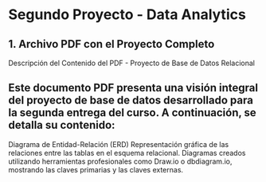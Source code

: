 # Segundo Proyecto - Data Analytics

## 1. Archivo PDF con el Proyecto Completo 
Descripción del Contenido del PDF - Proyecto de Base de Datos Relacional

## Este documento PDF presenta una visión integral del proyecto de base de datos desarrollado para la segunda entrega del curso. A continuación, se detalla su contenido:
Diagrama de Entidad-Relación (ERD)
Representación gráfica de las relaciones entre las tablas en el esquema relacional.
Diagramas creados utilizando herramientas profesionales como Draw.io o dbdiagram.io, mostrando las claves primarias y las claves externas.

